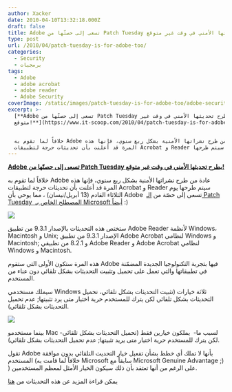 ```yaml
---
author: Xacker
date: 2010-04-10T13:32:18.000Z
draft: false
title: Adobe تسعى إلى حصتّها من Patch Tuesday بطرح تحديثها الأمني في وقت غير متوقع!
type: post
url: /2010/04/patch-tuesday-is-for-adobe-too/
categories:
  - Security
  - برمجيات
tags:
  - Adobe
  - adobe acrobat
  - adobe reader
  - Adobe Security
coverImage: /static/images/patch-tuesday-is-for-adobe-too/adobe-security.jpg
excerpt: >-
  [**Adobe تسعى إلى حصتّها من Patch Tuesday بطرح تحديثها الأمني في وقت غير
  متوقع!**](https://www.it-scoop.com/2010/04/patch-tuesday-is-for-adobe-too/)


  خلافاً لما تقوم به Adobe عادة من طرح نشراتها الأمنية بشكل ربع سنوي، فإنها هذه
  المرة قد أعلنت بأن تحديثات حرجة لتطبيقات Acrobat و Reader سيتم طرحها
---
```

[**Adobe تسعى إلى حصتّها من Patch Tuesday بطرح تحديثها الأمني في وقت غير متوقع!**](https://www.it-scoop.com/2010/04/patch-tuesday-is-for-adobe-too/)

خلافاً لما تقوم به Adobe عادة من طرح نشراتها الأمنية بشكل ربع سنوي، فإنها هذه المرة قد أعلنت بأن تحديثات حرجة لتطبيقات Acrobat و Reader سيتم طرحها يوم الثلاثاء القادم (13 أبريل/نيسان) ، مما يوحي بأن Adobe  تسعى إلى حصّة من [الـ Patch Tuesday  المصطلح الخاص بـ Microsoft أيضاً](https://www.it-scoop.com/2010/04/microsoft-patch-tuesday-april-2010/) :)

![](/static/images/patch-tuesday-is-for-adobe-too/adobe-security.jpg)

ستختص هذه التحديثات بالإصدار 9.3.1 من تطبيق Adobe Reader لأنظمة Windows، Macintosh و Unix; الإصدار 9.3.1 من تطبيق Adobe Acrobat لنظامي Windows و Macintosh; و 8.2.1 من تطبيقي Adobe Reader و Adobe Acrobat لنظامي Windows و Macintosh.

هذه المرة ستكون الأولى التي ستقوم Adobe فيها بتجربة التكنولوجيا الجديدة المضمّنة في تطبيقاتها والتي تعمل على تحميل وتثبيت التحديثات بشكل تلقائي دون عناء من المستخدم.

سيملك مستخدمي Windows ثلاثة خيارات (تثبيت التحديثات بشكل تلقائي، تحميل التحديثات بشكل تلقائي لكن يترك للمستخدم حرية اختيار متى يرد تثبيتها; عدم تحميل التحديثات بشكل تلقائي).

![](/static/images/patch-tuesday-is-for-adobe-too/adobe-updater.jpg)

بينما مستخدمو Mac -لسبب ما-  يملكون خيارين فقط (تحميل التحديثات بشكل تلقائي لكن يترك للمستخدم حرية اختيار متى يريد تثبيتها; عدم تحميل التحديثات بشكل تلقائي).

تقول Adobe بأنها لا تملك أي خطط بشأن تفعيل خيار التحديث التلقائي بدون موافقة المستخدم (خلافاً لما قامت به Microsoft سابقاً مع Microsoft Genuine Advantage ;) ) على الرغم من أنها تعتقد بأن ذلك سيكون الخيار الأمثل لمعظم المستخدمين.

يمكن قراءة المزيد عن هذه التحديثات من [هنا](http://blogs.adobe.com/adobereader/2010/04/upcoming_adobe_reader_and_acro.html)
